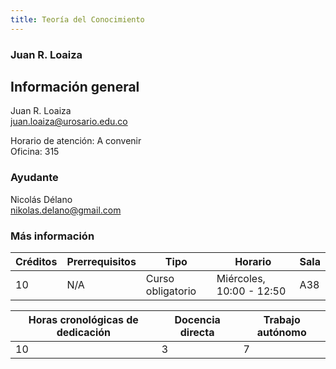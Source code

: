 ```yaml
---
title: Teoría del Conocimiento
---
```


### Juan R. Loaiza

## Información general

Juan R. Loaiza  
[juan.loaiza@urosario.edu.co](mailto:juan.loaiza@urosario.edu.co)

Horario de atención: A convenir  
Oficina: 315

### Ayudante

Nicolás Délano  
[nikolas.delano@gmail.com](mailto:nikolas.delano@gmail.com)
               
### Más información
  
| Créditos | Prerrequisitos | Tipo              | Horario                  | Sala |
| -------- | -------------- | ----------------- | ------------------------ | ---- |
| 10       | N/A            | Curso obligatorio | Miércoles, 10:00 - 12:50 | A38  |


| Horas cronológicas de dedicación | Docencia directa | Trabajo autónomo |
| -------------------------------- | ---------------- | ---------------- |
| 10                               | 3                | 7                |

